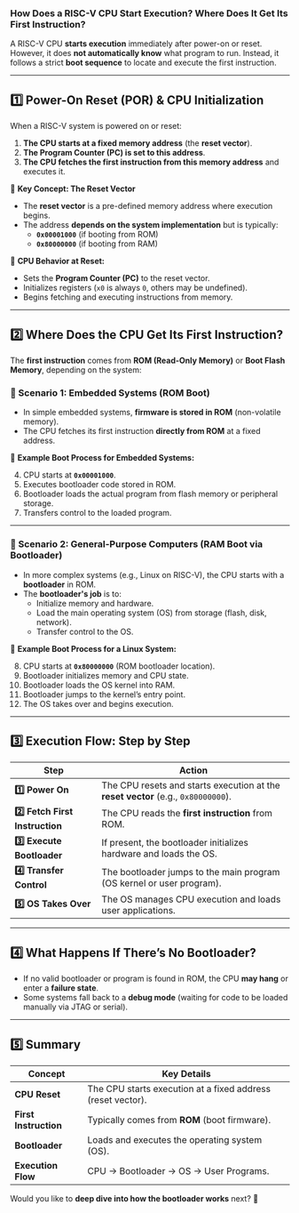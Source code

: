 ### **How Does a RISC-V CPU Start Execution? Where Does It Get Its First Instruction?**

A RISC-V CPU **starts execution** immediately after power-on or reset. However, it does **not automatically know** what program to run. Instead, it follows a strict **boot sequence** to locate and execute the first instruction.

---

## **1️⃣ Power-On Reset (POR) & CPU Initialization**

When a RISC-V system is powered on or reset:

1. **The CPU starts at a fixed memory address** (the **reset vector**).
2. **The Program Counter (PC) is set to this address**.
3. **The CPU fetches the first instruction from this memory address** and executes it.

📌 **Key Concept: The Reset Vector**

- The **reset vector** is a pre-defined memory address where execution begins.
- The address **depends on the system implementation** but is typically:
    - **`0x00001000`** (if booting from ROM)
    - **`0x80000000`** (if booting from RAM)

📌 **CPU Behavior at Reset:**

- Sets the **Program Counter (PC)** to the reset vector.
- Initializes registers (`x0` is always `0`, others may be undefined).
- Begins fetching and executing instructions from memory.

---

## **2️⃣ Where Does the CPU Get Its First Instruction?**

The **first instruction** comes from **ROM (Read-Only Memory)** or **Boot Flash Memory**, depending on the system:

### **🔹 Scenario 1: Embedded Systems (ROM Boot)**

- In simple embedded systems, **firmware is stored in ROM** (non-volatile memory).
- The CPU fetches its first instruction **directly from ROM** at a fixed address.

📌 **Example Boot Process for Embedded Systems:**

4. CPU starts at **`0x00001000`**.
5. Executes bootloader code stored in ROM.
6. Bootloader loads the actual program from flash memory or peripheral storage.
7. Transfers control to the loaded program.

---

### **🔹 Scenario 2: General-Purpose Computers (RAM Boot via Bootloader)**

- In more complex systems (e.g., Linux on RISC-V), the CPU starts with a **bootloader** in ROM.
- The **bootloader's job** is to:
    - Initialize memory and hardware.
    - Load the main operating system (OS) from storage (flash, disk, network).
    - Transfer control to the OS.

📌 **Example Boot Process for a Linux System:**

8. CPU starts at **`0x80000000`** (ROM bootloader location).
9. Bootloader initializes memory and CPU state.
10. Bootloader loads the OS kernel into RAM.
11. Bootloader jumps to the kernel’s entry point.
12. The OS takes over and begins execution.

---

## **3️⃣ Execution Flow: Step by Step**

|**Step**|**Action**|
|---|---|
|**1️⃣ Power On**|The CPU resets and starts execution at the **reset vector** (e.g., `0x80000000`).|
|**2️⃣ Fetch First Instruction**|The CPU reads the **first instruction** from ROM.|
|**3️⃣ Execute Bootloader**|If present, the bootloader initializes hardware and loads the OS.|
|**4️⃣ Transfer Control**|The bootloader jumps to the main program (OS kernel or user program).|
|**5️⃣ OS Takes Over**|The OS manages CPU execution and loads user applications.|

---

## **4️⃣ What Happens If There’s No Bootloader?**

- If no valid bootloader or program is found in ROM, the CPU **may hang** or enter a **failure state**.
- Some systems fall back to a **debug mode** (waiting for code to be loaded manually via JTAG or serial).

---

## **5️⃣ Summary**

|**Concept**|**Key Details**|
|---|---|
|**CPU Reset**|The CPU starts execution at a fixed address (reset vector).|
|**First Instruction**|Typically comes from **ROM** (boot firmware).|
|**Bootloader**|Loads and executes the operating system (OS).|
|**Execution Flow**|CPU → Bootloader → OS → User Programs.|

Would you like to **deep dive into how the bootloader works** next? 🚀